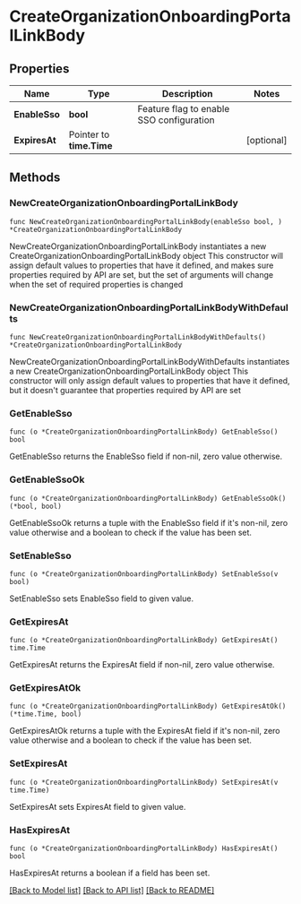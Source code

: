 # CreateOrganizationOnboardingPortalLinkBody

## Properties

Name | Type | Description | Notes
------------ | ------------- | ------------- | -------------
**EnableSso** | **bool** | Feature flag to enable SSO configuration | 
**ExpiresAt** | Pointer to **time.Time** |  | [optional] 

## Methods

### NewCreateOrganizationOnboardingPortalLinkBody

`func NewCreateOrganizationOnboardingPortalLinkBody(enableSso bool, ) *CreateOrganizationOnboardingPortalLinkBody`

NewCreateOrganizationOnboardingPortalLinkBody instantiates a new CreateOrganizationOnboardingPortalLinkBody object
This constructor will assign default values to properties that have it defined,
and makes sure properties required by API are set, but the set of arguments
will change when the set of required properties is changed

### NewCreateOrganizationOnboardingPortalLinkBodyWithDefaults

`func NewCreateOrganizationOnboardingPortalLinkBodyWithDefaults() *CreateOrganizationOnboardingPortalLinkBody`

NewCreateOrganizationOnboardingPortalLinkBodyWithDefaults instantiates a new CreateOrganizationOnboardingPortalLinkBody object
This constructor will only assign default values to properties that have it defined,
but it doesn't guarantee that properties required by API are set

### GetEnableSso

`func (o *CreateOrganizationOnboardingPortalLinkBody) GetEnableSso() bool`

GetEnableSso returns the EnableSso field if non-nil, zero value otherwise.

### GetEnableSsoOk

`func (o *CreateOrganizationOnboardingPortalLinkBody) GetEnableSsoOk() (*bool, bool)`

GetEnableSsoOk returns a tuple with the EnableSso field if it's non-nil, zero value otherwise
and a boolean to check if the value has been set.

### SetEnableSso

`func (o *CreateOrganizationOnboardingPortalLinkBody) SetEnableSso(v bool)`

SetEnableSso sets EnableSso field to given value.


### GetExpiresAt

`func (o *CreateOrganizationOnboardingPortalLinkBody) GetExpiresAt() time.Time`

GetExpiresAt returns the ExpiresAt field if non-nil, zero value otherwise.

### GetExpiresAtOk

`func (o *CreateOrganizationOnboardingPortalLinkBody) GetExpiresAtOk() (*time.Time, bool)`

GetExpiresAtOk returns a tuple with the ExpiresAt field if it's non-nil, zero value otherwise
and a boolean to check if the value has been set.

### SetExpiresAt

`func (o *CreateOrganizationOnboardingPortalLinkBody) SetExpiresAt(v time.Time)`

SetExpiresAt sets ExpiresAt field to given value.

### HasExpiresAt

`func (o *CreateOrganizationOnboardingPortalLinkBody) HasExpiresAt() bool`

HasExpiresAt returns a boolean if a field has been set.


[[Back to Model list]](../README.md#documentation-for-models) [[Back to API list]](../README.md#documentation-for-api-endpoints) [[Back to README]](../README.md)


